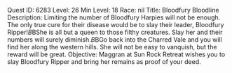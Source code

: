 Quest ID: 6283
Level: 26
Min Level: 18
Race: nil
Title: Bloodfury Bloodline
Description: Limiting the number of Bloodfury Harpies will not be enough. The only true cure for their disease would be to slay their leader, Bloodfury Ripper!$B$BShe is all but a queen to those filthy creatures. Slay her and their numbers will surely diminish.$B$BGo back into the Charred Vale and you will find her along the western hills. She will not be easy to vanquish, but the reward will be great.
Objective: Maggran at Sun Rock Retreat wishes you to slay Bloodfury Ripper and bring her remains as proof of your deed.
